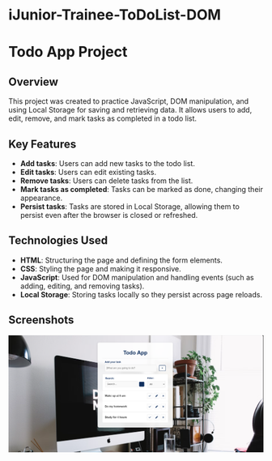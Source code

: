 # iJunior-Trainee-ToDoList-DOM

# Todo App Project

## Overview

This project was created to practice JavaScript, DOM manipulation, and using Local Storage for saving and retrieving data. It allows users to add, edit, remove, and mark tasks as completed in a todo list.

## Key Features

- **Add tasks**: Users can add new tasks to the todo list.
- **Edit tasks**: Users can edit existing tasks.
- **Remove tasks**: Users can delete tasks from the list.
- **Mark tasks as completed**: Tasks can be marked as done, changing their appearance.
- **Persist tasks**: Tasks are stored in Local Storage, allowing them to persist even after the browser is closed or refreshed.

## Technologies Used

- **HTML**: Structuring the page and defining the form elements.
- **CSS**: Styling the page and making it responsive.
- **JavaScript**: Used for DOM manipulation and handling events (such as adding, editing, and removing tasks).
- **Local Storage**: Storing tasks locally so they persist across page reloads.


## Screenshots

![Todo App Screenshot](./img/TodoApp.png)



